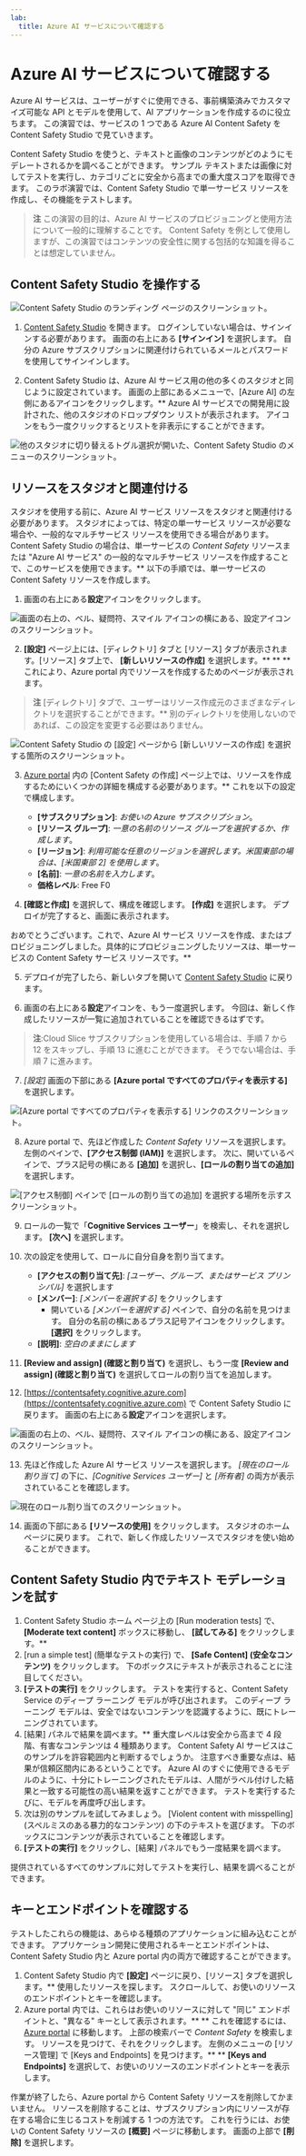 ```yaml
---
lab:
  title: Azure AI サービスについて確認する
---
```


# Azure AI サービスについて確認する

Azure AI サービスは、ユーザーがすぐに使用できる、事前構築済みでカスタマイズ可能な API とモデルを使用して、AI アプリケーションを作成するのに役立ちます。 この演習では、サービスの 1 つである Azure AI Content Safety を Content Safety Studio で見ていきます。

Content Safety Studio を使うと、テキストと画像のコンテンツがどのようにモデレートされるかを調べることができます。 サンプル テキストまたは画像に対してテストを実行し、カテゴリごとに安全から高までの重大度スコアを取得できます。 このラボ演習では、Content Safety Studio で単一サービス リソースを作成し、その機能をテストします。 

> **注** この演習の目的は、Azure AI サービスのプロビジョニングと使用方法について一般的に理解することです。 Content Safety を例として使用しますが、この演習ではコンテンツの安全性に関する包括的な知識を得ることは想定していません。

## Content Safety Studio を操作する 

![Content Safety Studio のランディング ページのスクリーンショット。](./media/content-safety/content-safety-getting-started.png)

1. [Content Safety Studio](https://contentsafety.cognitive.azure.com?azure-portal=true) を開きます。 ログインしていない場合は、サインインする必要があります。 画面の右上にある **[サインイン]** を選択します。 自分の Azure サブスクリプションに関連付けられているメールとパスワードを使用してサインインします。 

1. Content Safety Studio は、Azure AI サービス用の他の多くのスタジオと同じように設定されています。 画面の上部にあるメニューで、[Azure AI] の左側にあるアイコンをクリックします。** Azure AI サービスでの開発用に設計された、他のスタジオのドロップダウン リストが表示されます。 アイコンをもう一度クリックするとリストを非表示にすることができます。

![他のスタジオに切り替えるトグル選択が開いた、Content Safety Studio のメニューのスクリーンショット。](./media/content-safety/studio-toggle-icon.png)  

## リソースをスタジオと関連付ける 

スタジオを使用する前に、Azure AI サービス リソースをスタジオと関連付ける必要があります。 スタジオによっては、特定の単一サービス リソースが必要な場合や、一般的なマルチサービス リソースを使用できる場合があります。 Content Safety Studio の場合は、単一サービスの *Content Safety* リソースまたは "Azure AI サービス" の一般的なマルチサービス リソースを作成することで、このサービスを使用できます。** 以下の手順では、単一サービスの Content Safety リソースを作成します。 

1. 画面の右上にある**設定**アイコンをクリックします。 

![画面の右上の、ベル、疑問符、スマイル アイコンの横にある、設定アイコンのスクリーンショット。](./media/content-safety/settings-toggle.png)

2. **[設定]** ページ上には、[ディレクトリ] タブと [リソース] タブが表示されます。[リソース] タブ上で、 **[新しいリソースの作成]** を選択します。** ** ** これにより、Azure portal 内でリソースを作成するためのページが表示されます。

> **注** [ディレクトリ] タブで、ユーザーはリソース作成元のさまざまなディレクトリを選択することができます。** 別のディレクトリを使用しないのであれば、この設定を変更する必要はありません。 

![Content Safety Studio の [設定] ページから [新しいリソースの作成] を選択する箇所のスクリーンショット。](./media/content-safety/create-new-resource-from-studio.png)

3. [Azure portal](https://portal.azure.com?azure-portal=true) 内の [Content Safety の作成] ページ上では、リソースを作成するためにいくつかの詳細を構成する必要があります。** これを以下の設定で構成します。
    - **[サブスクリプション]**: *お使いの Azure サブスクリプション*。
    - **[リソース グループ]**: *一意の名前のリソース グループを選択するか、作成します*。
    - **[リージョン]**: *利用可能な任意のリージョンを選択します。米国東部の場合は、[米国東部 2] を使用します*。
    - **[名前]**: *一意の名前を入力します*。
    - **価格レベル**: Free F0

4. **[確認と作成]** を選択して、構成を確認します。 **[作成]** を選択します。 デプロイが完了すると、画面に表示されます。 

おめでとうございます。これで、Azure AI サービス リソースを作成、またはプロビジョニングしました。具体的にプロビジョニングしたリソースは、単一サービスの Content Safety サービス リソースです。**

5. デプロイが完了したら、新しいタブを開いて [Content Safety Studio](https://contentsafety.cognitive.azure.com?azure-portal=true) に戻ります。 

6. 画面の右上にある**設定**アイコンを、もう一度選択します。 今回は、新しく作成したリソースが一覧に追加されていることを確認できるはずです。  

>**注**:Cloud Slice サブスクリプションを使用している場合は、手順 7 から 12 をスキップし、手順 13 に進むことができます。 そうでない場合は、手順 7 に進みます。

7. *[設定]* 画面の下部にある **[Azure portal ですべてのプロパティを表示する]** を選択します。 

![[Azure portal ですべてのプロパティを表示する] リンクのスクリーンショット。](./media/content-safety/view-all-properties.png)

8. Azure portal で、先ほど作成した *Content Safety* リソースを選択します。 左側のペインで、**[アクセス制御 (IAM)]** を選択します。 次に、開いているペインで、プラス記号の横にある **[追加]** を選択し、**[ロールの割り当ての追加]** を選択します。 

![[アクセス制御] ペインで [ロールの割り当ての追加] を選択する場所を示すスクリーンショット。](./media/content-safety/access-control-step-one.png)

9. ロールの一覧で「**Cognitive Services ユーザー**」を検索し、それを選択します。 **[次へ]** を選択します。 

10. 次の設定を使用して、ロールに自分自身を割り当てます。 
    - **[アクセスの割り当て先]**: *[ユーザー、グループ、またはサービス プリンシパル]* を選択します
    - **[メンバー]**: *[メンバーを選択する]* をクリックします
        - 開いている *[メンバーを選択する]* ペインで、自分の名前を見つけます。 自分の名前の横にあるプラス記号アイコンをクリックします。 **[選択]** をクリックします。
    - **[説明]**: *空白のままにします*

11. **[Review and assign] (確認と割り当て)** を選択し、もう一度 **[Review and assign] (確認と割り当て)** を選択してロールの割り当てを追加します。    

12. [https://contentsafety.cognitive.azure.com](https://contentsafety.cognitive.azure.com) で Content Safety Studio に戻ります。 画面の右上にある**設定**アイコンを選択します。 

![画面の右上の、ベル、疑問符、スマイル アイコンの横にある、設定アイコンのスクリーンショット。](./media/content-safety/settings-toggle.png)
 
13. 先ほど作成した Azure AI サービス リソースを選択します。 *[現在のロール割り当て]* の下に、*[Cognitive Services ユーザー]* と *[所有者]* の両方が表示されていることを確認します。

![現在のロール割り当てのスクリーンショット。](./media/content-safety/access-control-check-step.png)

14. 画面の下部にある **[リソースの使用]** をクリックします。 スタジオのホーム ページに戻ります。 これで、新しく作成したリソースでスタジオを使い始めることができます。

## Content Safety Studio 内でテキスト モデレーションを試す

1. Content Safety Studio ホーム ページ上の [Run moderation tests] で、 **[Moderate text content]** ボックスに移動し、 **[試してみる]** をクリックします。**
1. [run a simple test] (簡単なテストの実行) で、 **[Safe Content] (安全なコンテンツ)** をクリックします。 下のボックスにテキストが表示されることに注目してください。 
1. **[テストの実行]** をクリックします。 テストを実行すると、Content Safety Service のディープ ラーニング モデルが呼び出されます。 このディープ ラーニング モデルは、安全ではないコンテンツを認識するように、既にトレーニングされています。
1. [結果] パネルで結果を調べます。** 重大度レベルは安全から高まで 4 段階、有害なコンテンツは 4 種類あります。 Content Safety AI サービスはこのサンプルを許容範囲内と判断するでしょうか。 注意すべき重要な点は、結果が信頼区間内にあるということです。 Azure AI のすぐに使用できるモデルのように、十分にトレーニングされたモデルは、人間がラベル付けした結果と一致する可能性の高い結果を返すことができます。 テストを実行するたびに、モデルを再度呼び出します。 
1. 次は別のサンプルを試してみましょう。 [Violent content with misspelling] (スペルミスのある暴力的なコンテンツ) の下のテキストを選びます。 下のボックスにコンテンツが表示されていることを確認します。
1. **[テストの実行]** をクリックし、[結果] パネルでもう一度結果を調べます。 

提供されているすべてのサンプルに対してテストを実行し、結果を調べることができます。

## キーとエンドポイントを確認する

テストしたこれらの機能は、あらゆる種類のアプリケーションに組み込むことができます。 アプリケーション開発に使用されるキーとエンドポイントは、Content Safety Studio 内と Azure portal 内の両方で確認することができます。 

1. Content Safety Studio 内で **[設定]** ページに戻り、[リソース] タブを選択します。** 使用したリソースを探します。 スクロールして、お使いのリソースのエンドポイントとキーを確認します。 
1. Azure portal 内では、これらはお使いのリソースに対して "同じ" エンドポイントと、"異なる" キーとして表示されます。** ** これを確認するには、[Azure portal](https://portal.azure.com?auzre-portal=true) に移動します。 上部の検索バーで *Content Safety* を検索します。 リソースを見つけて、それをクリックします。 左側のメニューの [リソース管理] で [Keys and Endpoints] を見つけます。** ** **[Keys and Endpoints]** を選択して、お使いのリソースのエンドポイントとキーを表示します。 

作業が終了したら、Azure portal から Content Safety リソースを削除してかまいません。 リソースを削除することは、サブスクリプション内にリソースが存在する場合に生じるコストを削減する 1 つの方法です。 これを行うには、お使いの Content Safety リソースの **[概要]** ページに移動します。 画面の上部で **[削除]** を選択します。


